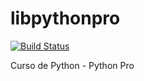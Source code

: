 # libpythonpro

[![Build Status](https://travis-ci.com/elyasma9/libpythonpro.svg?token=sNfZcW3CSYtqmizZUCz1&branch=master)](https://travis-ci.com/elyasma9/libpythonpro)

Curso de Python - Python Pro
